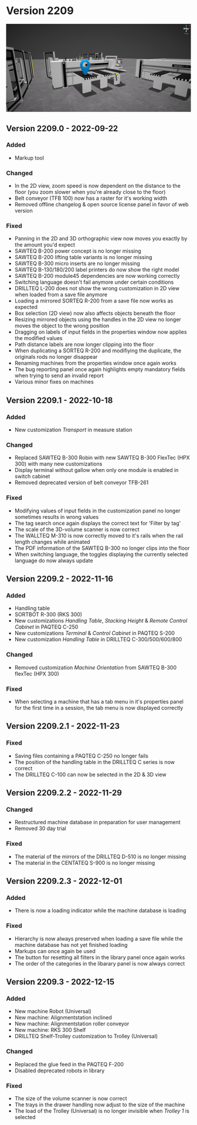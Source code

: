 # Version 2209

![](../../../.gitbook/assets/2209.png)

## Version 2209.0 - 2022-09-22

### Added

* Markup tool

### Changed

* In the 2D view, zoom speed is now dependent on the distance to the floor (you zoom slower when you're already close to the floor)
* Belt conveyor (TFB 100) now has a raster for it's working width
* Removed offline changelog & open source license panel in favor of web version

### Fixed

* Panning in the 2D and 3D orthographic view now moves you exactly by the amount you'd expect
* SAWTEQ B-200 power concept is no longer missing
* SAWTEQ B-200 lifting table variants is no longer missing
* SAWTEQ B-300 micro inserts are no longer missing
* SAWTEQ B-130/180/200 label printers do now show the right model
* SAWTEQ B-200 module45 dependencies are now working correctly
* Switching language doesn't fail anymore under certain conditions
* DRILLTEQ L-200 does not show the wrong customization in 2D view when loaded from a save file anymore
* Loading a mirrored SORTEQ R-200 from a save file now works as expected
* Box selection (2D view) now also affects objects beneath the floor
* Resizing mirrored objects using the handles in the 2D view no longer moves the object to the wrong position
* Dragging on labels of input fields in the properties window now applies the modified values
* Path distance labels are now longer clipping into the floor
* When duplicating a SORTEQ R-200 and modifiying the duplicate, the originals rods no longer disappear
* Renaming machines from the properties window once again works
* The bug reporting panel once again highlights empty mandatory fields when trying to send an invalid report
* Various minor fixes on machines

## Version 2209.1 - 2022-10-18

### Added

* New customization _Transport_ in measure station

### Changed

* Replaced SAWTEQ B-300 Robin with new SAWTEQ B-300 FlexTec (HPX 300) with many new customizations
* Display terminal without gallow when only one module is enabled in switch cabinet
* Removed deprecated version of belt conveyor TFB-261

### Fixed

* Modifying values of input fields in the customization panel no longer sometimes results in wrong values
* The tag search once again displays the correct text for 'Filter by tag'
* The scale of the 3D-volume scanner is now correct
* The WALLTEQ M-310 is now correctly moved to it's rails when the rail length changes while animated
* The PDF information of the SAWTEQ B-300 no longer clips into the floor
* When switching language, the toggles displaying the currently selected language do now always update


## Version 2209.2 - 2022-11-16

### Added

* Handling table
* SORTBOT R-300 (RKS 300)
* New customizations _Handling Table_, _Stacking Height_ & _Remote Control Cabinet_ in PAQTEQ C-250
* New customizations _Terminal_ & _Control Cabinet_ in PAQTEQ S-200
* New customization _Handling Table_ in DRILLTEQ C-300/500/600/800

### Changed

* Removed customization _Machine Orientation_ from SAWTEQ B-300 flexTec (HPX 300)

### Fixed

* When selecting a machine that has a tab menu in it's properties panel for the first time in a session, the tab menu is now displayed correctly

## Version 2209.2.1 - 2022-11-23

### Fixed

* Saving files containing a PAQTEQ C-250 no longer fails
* The position of the handling table in the DRILLTEQ C series is now correct
* The DRILLTEQ C-100 can now be selected in the 2D & 3D view

## Version 2209.2.2 - 2022-11-29

### Changed

* Restructured machine database in preparation for user management
* Removed 30 day trial

### Fixed

* The material of the mirrors of the DRILLTEQ D-510 is no longer missing
* The material in the CENTATEQ S-900 is no longer missing

## Version 2209.2.3 - 2022-12-01

### Added

* There is now a loading indicator while the machine database is loading

### Fixed

* Hierarchy is now always preserved when loading a save file while the machine database has not yet finished loading
* Markups can once again be used
* The button for resetting all filters in the library panel once again works
* The order of the categories in the libarary panel is now always correct

## Version 2209.3 - 2022-12-15

### Added

* New machine Robot (Universal)
* New machine: Alignmentstation inclined
* New machine: Alignmentstation roller conveyor
* New machine: RKS 300 Shelf
* DRILLTEQ Shelf-Trolley customization to Trolley (Universal)

### Changed

* Replaced the glue feed in the PAQTEQ F-200
* Disabled deprecated robots in library

### Fixed

* The size of the volume scanner is now correct
* The trays in the drawer handling now adjust to the size of the machine
* The load of the Trolley (Universal) is no longer invisible when _Trolley 1_ is selected